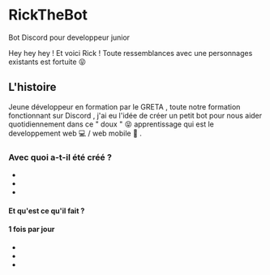 # RickTheBot 
 Bot Discord pour developpeur junior
 
 Hey hey hey ! Et voici Rick ! 
 Toute ressemblances avec une personnages existants est fortuite 😝  
 
 ## L'histoire
 
 Jeune développeur en formation par le GRETA , toute notre formation fonctionnant sur Discord ,
 j'ai eu l'idée de créer un petit bot pour nous aider quotidiennement dans ce " doux " 😝 apprentissage 
 qui est le developpement web 💻 / web mobile 📱 .
 
 ### Avec quoi a-t-il été créé ? 
 -
 -
 -
 
 #### Et qu'est ce qu'il fait ?  
 #### 1 fois par jour 
 - 
 -
 -
